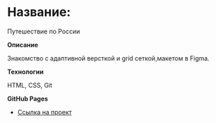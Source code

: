 # Название:

Путешествие по России


**Описание**

Знакомство с адаптивной версткой и grid сеткой,макетом в Figma.

**Технологии**

HTML, CSS, Git

**GitHub Pages**
* [Ссылка на проект](https://massloveden.github.io/russian-travel/)
